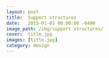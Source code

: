 ```yaml
---
layout: post
title:  Support structures
date:   2015-01-01 00:00:00 -0400
image_path:	/img/support structures/
cover:  title.jpg
images: [title.jpg]
category: design
---
```


